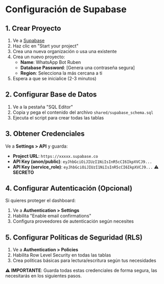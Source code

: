 # Configuración de Supabase

## 1. Crear Proyecto
1. Ve a [Supabase](https://supabase.com)
2. Haz clic en "Start your project"
3. Crea una nueva organización o usa una existente
4. Crea un nuevo proyecto:
   - **Name**: WhatsApp Bot Ruben
   - **Database Password**: [Genera una contraseña segura]
   - **Region**: Selecciona la más cercana a ti
5. Espera a que se inicialice (2-3 minutos)

## 2. Configurar Base de Datos
1. Ve a la pestaña "SQL Editor"
2. Copia y pega el contenido del archivo `shared/supabase_schema.sql`
3. Ejecuta el script para crear todas las tablas

## 3. Obtener Credenciales
Ve a **Settings > API** y guarda:
- **Project URL**: `https://xxxxx.supabase.co`
- **API Key (anon/public)**: `eyJhbGciOiJIUzI1NiIsInR5cCI6IkpXVCJ9...`
- **API Key (service_role)**: `eyJhbGciOiJIUzI1NiIsInR5cCI6IkpXVCJ9...` ⚠️ **SECRETO**

## 4. Configurar Autenticación (Opcional)
Si quieres proteger el dashboard:
1. Ve a **Authentication > Settings**
2. Habilita "Enable email confirmations"
3. Configura proveedores de autenticación según necesites

## 5. Configurar Políticas de Seguridad (RLS)
1. Ve a **Authentication > Policies**
2. Habilita Row Level Security en todas las tablas
3. Crea políticas básicas para lectura/escritura según tus necesidades

⚠️ **IMPORTANTE**: Guarda todas estas credenciales de forma segura, las necesitarás en los siguientes pasos. 